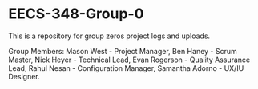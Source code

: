 # EECS-348-Group-0
This is a repository for group zeros project logs and uploads.

Group Members:
Mason West - Project Manager,
Ben Haney - Scrum Master,
Nick Heyer - Technical Lead,
Evan Rogerson - Quality Assurance Lead,
Rahul Nesan - Configuration Manager,
Samantha Adorno - UX/IU Designer.
